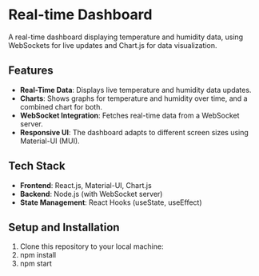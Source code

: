# Real-time Dashboard

A real-time dashboard displaying temperature and humidity data, using WebSockets for live updates and Chart.js for data visualization.

## Features

- **Real-Time Data**: Displays live temperature and humidity data updates.
- **Charts**: Shows graphs for temperature and humidity over time, and a combined chart for both.
- **WebSocket Integration**: Fetches real-time data from a WebSocket server.
- **Responsive UI**: The dashboard adapts to different screen sizes using Material-UI (MUI).

## Tech Stack

- **Frontend**: React.js, Material-UI, Chart.js
- **Backend**: Node.js (with WebSocket server)
- **State Management**: React Hooks (useState, useEffect)

## Setup and Installation

1. Clone this repository to your local machine:
2. npm install
3. npm start
